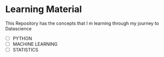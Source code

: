 # Learning Material
This Repository has the concepts that I m learning through my journey to Datascience 


- [ ] PYTHON
- [ ] MACHINE LEARNING
- [ ] STATISTICS
